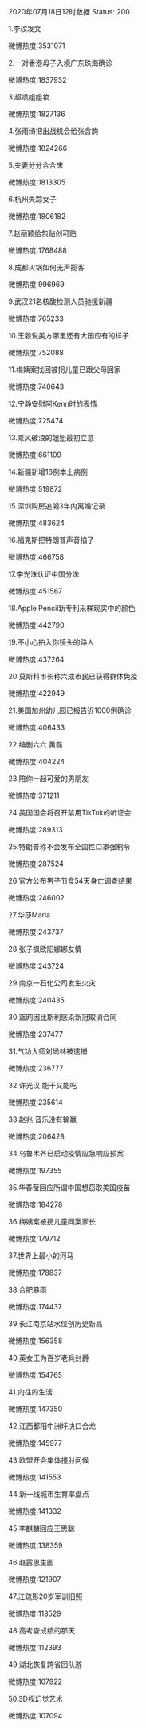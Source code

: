 2020年07月18日12时数据
Status: 200

1.李玟发文

微博热度:3531071

2.一对香港母子入境广东珠海确诊

微博热度:1837932

3.超飒姐姐妆

微博热度:1827136

4.张雨绮把出战机会给张含韵

微博热度:1824266

5.夫妻分分合合床

微博热度:1813305

6.杭州失踪女子

微博热度:1806182

7.赵丽颖给包贴创可贴

微博热度:1768488

8.成都火锅如何无声揽客

微博热度:996969

9.武汉21名核酸检测人员驰援新疆

微博热度:765233

10.王毅说美方哪里还有大国应有的样子

微博热度:752088

11.梅姨案找回被拐儿童已跟父母回家

微博热度:740643

12.宁静安慰阿Kenn时的表情

微博热度:725474

13.乘风破浪的姐姐最初立意

微博热度:661109

14.新疆新增16例本土病例

微博热度:519872

15.深圳购房追溯3年内离婚记录

微博热度:483624

16.福克斯把特朗普声音掐了

微博热度:466758

17.李光洙认证中国分洙

微博热度:451567

18.Apple Pencil新专利采样现实中的颜色

微博热度:442790

19.不小心拍入你镜头的路人

微博热度:437264

20.莫斯科市长称六成市民已获得群体免疫

微博热度:422949

21.美国加州幼儿园已报告近1000例确诊

微博热度:406433

22.编剧六六 黄磊

微博热度:404224

23.陪你一起可爱的男朋友

微博热度:371211

24.美国国会将召开禁用TikTok的听证会

微博热度:289313

25.特朗普称不会发布全国性口罩强制令

微博热度:287524

26.官方公布男子节食54天身亡调查结果

微博热度:246002

27.华莎Maria

微博热度:243737

28.张子枫欧阳娜娜友情

微博热度:243724

29.南京一石化公司发生火灾

微博热度:240435

30.篮网因比斯利感染新冠取消合同

微博热度:237477

31.气功大师刘尚林被逮捕

微博热度:236777

32.许光汉 能干又能吃

微博热度:235614

33.赵兆 音乐没有输赢

微博热度:206428

34.乌鲁木齐已启动疫情应急响应预案

微博热度:197355

35.华春莹回应所谓中国想窃取美国疫苗

微博热度:184278

36.梅姨案被拐儿童同案家长

微博热度:179712

37.世界上最小的河马

微博热度:178837

38.合肥暴雨

微博热度:174437

39.长江南京站水位创历史新高

微博热度:156358

40.英女王为百岁老兵封爵

微博热度:154765

41.向往的生活

微博热度:147350

42.江西鄱阳中洲圩决口合龙

微博热度:145977

43.欧盟开会集体撞肘问候

微博热度:141553

44.新一线城市生育率盘点

微博热度:141332

45.李麒麟回应王思聪

微博热度:138359

46.赵露思生图

微博热度:121907

47.江疏影20岁军训旧照

微博热度:118529

48.高考查成绩的那天

微博热度:112393

49.湖北恢复跨省团队游

微博热度:107922

50.3D视幻觉艺术

微博热度:107094

